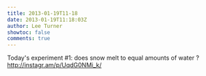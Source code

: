 ```yaml
---
title: 2013-01-19T11-18
date: 2013-01-19T11:18:03Z
author: Lee Turner
showtoc: false
comments: true
---
```


Today's experiment #1: does snow melt to equal amounts of water ? http://instagr.am/p/UqdG0NMi_k/

